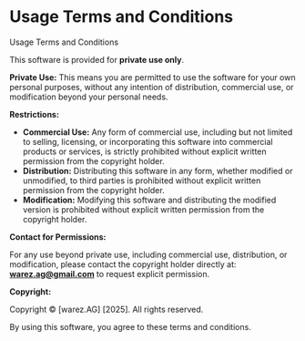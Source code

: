 # Usage Terms and Conditions
Usage Terms and Conditions

This software is provided for **private use only**.

**Private Use:** This means you are permitted to use the software for your own personal purposes, without any intention of distribution, commercial use, or modification beyond your personal needs.

**Restrictions:**

* **Commercial Use:** Any form of commercial use, including but not limited to selling, licensing, or incorporating this software into commercial products or services, is strictly prohibited without explicit written permission from the copyright holder.
* **Distribution:** Distributing this software in any form, whether modified or unmodified, to third parties is prohibited without explicit written permission from the copyright holder.
* **Modification:** Modifying this software and distributing the modified version is prohibited without explicit written permission from the copyright holder.

**Contact for Permissions:**

For any use beyond private use, including commercial use, distribution, or modification, please contact the copyright holder directly at: **warez.ag@gmail.com** to request explicit permission.

**Copyright:**

Copyright © [warez.AG] [2025]. All rights reserved.

By using this software, you agree to these terms and conditions.
